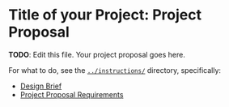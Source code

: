 # Title of your Project: Project Proposal

**TODO**: Edit this file. Your project proposal goes here.

For what to do, see the [`../instructions/`](../instructions/) directory, specifically:

-   [Design Brief](../instructions/project-design-brief.pdf)
-   [Project Proposal Requirements](../instructions/p01-proposal-requirements.md)
